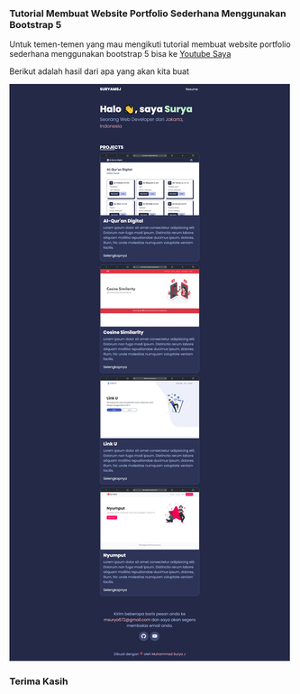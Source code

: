 ### Tutorial Membuat Website Portfolio Sederhana Menggunakan Bootstrap 5

Untuk temen-temen yang mau mengikuti tutorial membuat website portfolio sederhana menggunakan bootstrap 5 bisa ke [Youtube Saya](https://www.youtube.com/watch?v=YnEXog12sq0)

Berikut adalah hasil dari apa yang akan kita buat

<img src="ss2.png" alt="Piano" />

### Terima Kasih